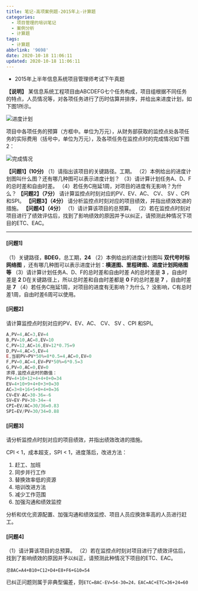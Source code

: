 ```yaml
---
title: 笔记-高项案例题-2015年上-计算题
categories:
  - 项目管理的培训笔记
  - 案例分析
  - 计算题
tags:
  - 计算题
abbrlink: '9698'
date: 2020-10-18 11:06:11
updated: 2020-10-18 11:06:11
---
```


- 2015年上半年信息系统项目管理师考试下午真题

**【说明】**
某信息系统工程项目由ABCDEFG七个任务构成，项目组根据不同任务的特点，人员情况等，对各项任务进行了历时估算并排序，并给出来进度计划，如下图1所示。

![进度计划](https://i.loli.net/2020/10/18/ZPgWviINHChG6jr.png)

项目中各项任务的预算（方框中。单位为万元），从财务部获取的监控点处各项任务的实际费用（括号中，单位为万元），及各项任务在监控点时的完成情况如下图2：

![完成情况](https://i.loli.net/2020/10/18/GF3qyVaZrpDSOn1.png)

**【问题1】(10分)**
（1）请指出该项目的关键路径。工期。
（2）本例给出的进度计划图叫什么图？还有哪几种图可以表示进度计划？
（3）请计算计划任务A、D、F的总时差和自由时差。
（4）若任务C拖延1周，对项目的进度有无影响？为什么？
**【问题2】（7分）**
请计算监控点时刻对应的PV、EV、AC、 CV、 SV 、CPI 和SPI。
**【问题3】（4分）**
请分析监控点时刻对应的项目绩效，并指出绩效改进的措施。
**【问题4】（4分）**
（1）请计算该项目的总预算。
（2）若在监控点时刻对项目进行了绩效评估后，找到了影响绩效的原因并予以纠正，请预测此种情况下项目的ETC、EAC。

<!-- more -->

---

#### [问题1]

（1）关键路径，**BDEG**，总工期，**24**
（2）本例给出的进度计划图叫 **双代号时标网络图** ，还有哪几种图可以表示进度计划：**横道图、里程碑图、进度计划网络图等**
（3）请计算计划任务A、D、F的总时差和自由时差
A的总时差是 **3** ，自由时差是 **2**
D在关键路径上，所以总时差和自由时差都是 **0**
F的总时差是 **7** ，自由时差是 **7**
（4）若任务C拖延1周，对项目的进度有无影响？为什么？
没影响，C有总时差1周，自由时差6周可以使用。

#### [问题2]

请计算监控点时刻对应的PV、EV、AC、 CV、 SV 、CPI 和SPI。

``` javascript
A,PV=4,AC=3,EV=4
B,PV=10,AC=8,EV=10
C,PV=12,AC=16,EV=12*0.75=9
D,PV=4,AC=5,EV=4
E,当前PV=PV*50%=8*0.5=4,AC=0,EV=0
F,PV=0,AC=4,EV=PV*50%=6*0.5=3
G,PV=0,AC=0,EV=0
求得,监控点此时的数值：
PV=4+10+12+4+4+0+0=34
EV=4+10+9+4+0+3+0=30
AC=3+8+16+5+0+4+0=36
CV=EV-AC=30-36=-6
SV=EV-PV=30-34=-4
CPI=EV/AC=30/36=0.83
SPI=EV/PV=30/34=0.88
```

#### [问题3]

请分析监控点时刻对应的项目绩效，并指出绩效改进的措施。

CPI < 1，成本超支，SPI < 1，进度落后，改进方法：

1. 赶工、加班
2. 同步并行工作
3. 替换效率低的资源
4. 培训改进方法
5. 减少工作范围
6. 加强沟通和绩效监控

分析和优化资源配置、加强沟通和绩效监控、项目人员应换效率高的人员进行赶工。

#### [问题4]

（1）请计算该项目的总预算。
（2）若在监控点时刻对项目进行了绩效评估后，找到了影响绩效的原因并予以纠正，请预测此种情况下项目的ETC、EAC。

`总BAC=A4+B10+C12+D4+E8+F6+G10=54`

已纠正问题则属于非典型偏差，则`ETC=BAC-EV=54-30=24，EAC=AC+ETC=36+24=60`
